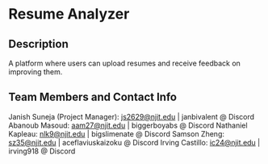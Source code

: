 # Resume Analyzer

## Description
A platform where users can upload resumes and receive feedback on improving them.

## Team Members and Contact Info
Janish Suneja (Project Manager): js2629@njit.edu | janbivalent @ Discord
Abanoub Masoud: aam27@njit.edu | biggerboyabs @ Discord
Nathaniel Kapleau: nlk9@njit.edu | bigslimenate @ Discord
Samson Zheng: sz35@njit.edu | aceflaviuskaizoku @ Discord
Irving Castillo: ic24@njit.edu | irving918 @ Discord
